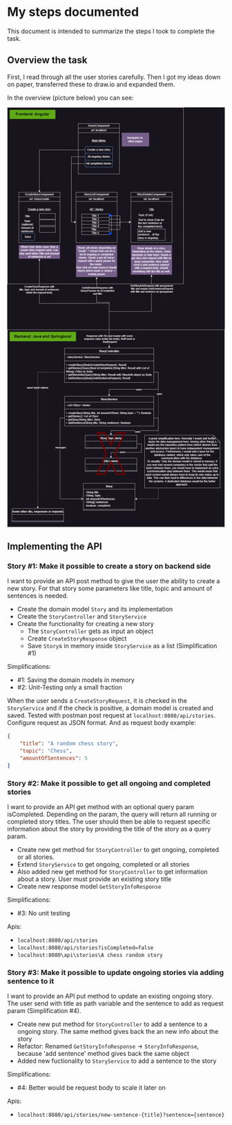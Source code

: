 # My steps documented
This document is intended to summarize the steps I took to complete the task. 

## Overview the task
First, I read through all the user stories carefully. Then I got my ideas down on paper, transferred these to draw.io and expanded them.

In the overview (picture below) you can see:

![Short overview of the taks and fist thoughts](imgs/ShortOverview.drawio.png "Short overview")

## Implementing the API

### Story #1: Make it possible to create a story on backend side

I want to provide an API post method to give the user the ability to create a new story. For that story some parameters like title, topic and amount of sentences is needed.

- Create the domain model `Story` and its implementation
- Create the `StoryController` and `StoryService`
- Create the functionality for creating a new story
    - The `StoryController` gets as input an object
    - Create `CreateStoryResponse` object
    - Save `Story`s in memory inside `StoryService` as a list (Simplification #1)

Simplifications:
- #1: Saving the domain models in memory
- #2: Unit-Testing only a small fraction

When the user sends a `CreateStoryRequest`, it is checked in the `StoryService` and if the check is positive, a domain model is created and saved. Tested with postman post request at `localhost:8080/api/stories`. Configure request as JSON format. And as request body example:
```json
{
    "title": "A random chess story",
    "topic": "Chess",
    "amountOfSentences": 5
}
``` 

### Story #2: Make it possible to get all ongoing and completed stories

I want to provide an API get method with an optional query param isCompleted. Depending on the param, the query will return all running or completed story titles. The user should then be able to request specific information about the story by providing the title of the story as a query param.  

- Create new get method for `StoryController` to get ongoing, completed or all stories.
- Extend `StoryService` to get ongoing, completed or all stories
- Also added new get method for `StoryController` to get information about a story. User must provide an existing story title
- Create new response model `GetStoryInfoResponse`


Simplifications:
- #3: No unit testing

Apis:
- `localhost:8080/api/stories`
- `localhost:8080/api/stories?isCompleted=false`
- `localhost:8080\api\stories\A chess random story`

### Story #3: Make it possible to update ongoing stories via adding sentence to it

I want to provide an API put method to update an existing ongoing story. The user send with title as path variable and the sentence to add as request param (Simplification #4).

- Create new put method for `StoryController` to add a sentence to a ongoing story. The same method gives back the an new info about the story
- Refactor: Renamed `GetStoryInfoResponse` -> `StoryInfoResponse`, because 'add sentence' method gives back the same object
- Added new fuctionality to `StoryService` to add a sentence to the story


Simplifications:
- #4: Better would be request body to scale it later on

Apis:
- `localhost:8080/api/stories/new-sentence-{title}?sentence={sentence}`